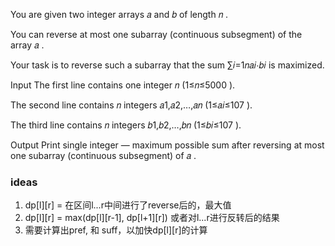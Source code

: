 You are given two integer arrays 𝑎
 and 𝑏
 of length 𝑛
.

You can reverse at most one subarray (continuous subsegment) of the array 𝑎
.

Your task is to reverse such a subarray that the sum ∑𝑖=1𝑛𝑎𝑖⋅𝑏𝑖
 is maximized.

Input
The first line contains one integer 𝑛
 (1≤𝑛≤5000
).

The second line contains 𝑛
 integers 𝑎1,𝑎2,…,𝑎𝑛
 (1≤𝑎𝑖≤107
).

The third line contains 𝑛
 integers 𝑏1,𝑏2,…,𝑏𝑛
 (1≤𝑏𝑖≤107
).

Output
Print single integer — maximum possible sum after reversing at most one subarray (continuous subsegment) of 𝑎
.

### ideas
1. dp[l][r] = 在区间l...r中间进行了reverse后的，最大值
2. dp[l][r] = max(dp[l][r-1], dp[l+1][r]) 或者对l...r进行反转后的结果
3. 需要计算出pref, 和 suff，以加快dp[l][r]的计算